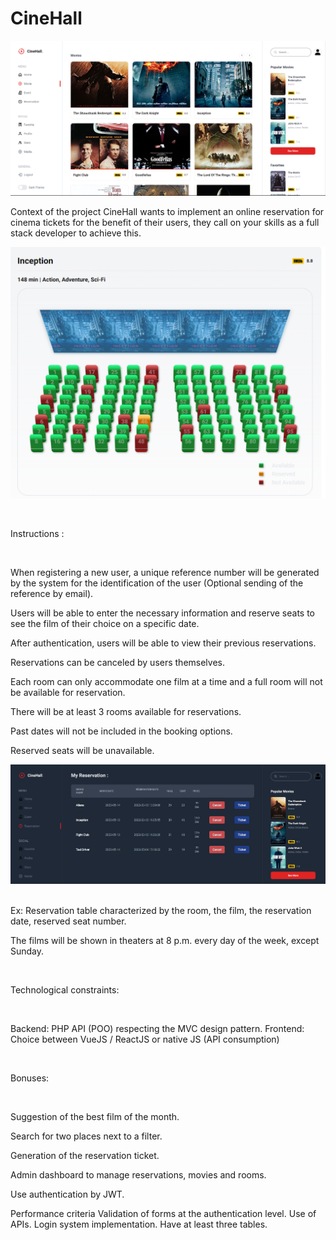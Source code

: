 # CineHall

![img.png](Backend/public/uploads/img.png)

Context of the project
CineHall wants to implement an online reservation for cinema tickets for the benefit of their users, they call on your
skills as a full stack developer to achieve this.

![img_1.png](Backend/public/uploads/img_1.png)

​

Instructions :

​

When registering a new user, a unique reference number will be generated by the system for the identification of the
user (Optional sending of the reference by email).

Users will be able to enter the necessary information and reserve seats to see the film of their choice on a specific
date.

After authentication, users will be able to view their previous reservations.

Reservations can be canceled by users themselves.

Each room can only accommodate one film at a time and a full room will not be available for reservation.

There will be at least 3 rooms available for reservations.

Past dates will not be included in the booking options.

Reserved seats will be unavailable.

![img_2.png](Backend/public/uploads/img_2.png)
​

Ex: Reservation table characterized by the room, the film, the reservation date, reserved seat number.

The films will be shown in theaters at 8 p.m. every day of the week, except Sunday.

​

Technological constraints:

​

Backend: PHP API (POO) respecting the MVC design pattern.
Frontend: Choice between VueJS / ReactJS or native JS (API consumption)
​

​

Bonuses:

​

Suggestion of the best film of the month.

Search for two places next to a filter.

Generation of the reservation ticket.

Admin dashboard to manage reservations, movies and rooms.

Use authentication by JWT.

Performance criteria
Validation of forms at the authentication level.
Use of APIs.
Login system implementation.
Have at least three tables.
